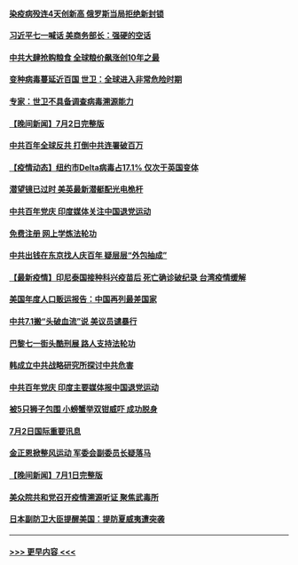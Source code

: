 #### [染疫病殁连4天创新高 俄罗斯当局拒绝新封锁](../pages/prog202/a103157234.md?t=07031551) 
#### [习近平七一喊话 美商务部长：强硬的空话](../pages/prog202/a103157258.md?t=07031551) 
#### [中共大肆抢购粮食 全球粮价飙涨创10年之最](../pages/prog202/a103157243.md?t=07031551) 
#### [变种病毒蔓延近百国 世卫：全球进入非常危险时期](../pages/prog202/a103157237.md?t=07031551) 
#### [专家：世卫不具备调查病毒溯源能力](../pages/prog202/a103157223.md?t=07031551) 
#### [【晚间新闻】7月2日完整版](../pages/prog202/a103157193.md?t=07031551) 
#### [中共百年全球反共 打倒中共连署破百万](../pages/prog202/a103156369.md?t=07031551) 
#### [【疫情动态】纽约市Delta病毒占17.1% 仅次于英国变体](../pages/prog202/a103157082.md?t=07031551) 
#### [潜望镜已过时 美英最新潜艇配光电桅杆](../pages/prog202/a103156651.md?t=07031551) 
#### [中共百年党庆 印度媒体关注中国退党运动](../pages/prog202/a103156947.md?t=07031551) 
#### [免费注册 网上学炼法轮功](../pages/prog202/a103156796.md?t=07031551) 
#### [中共出钱在东京找人庆百年 疑层层“外包抽成”](../pages/prog202/a103156897.md?t=07031551) 
#### [【最新疫情】印尼泰国接种科兴疫苗后 死亡确诊破纪录 台湾疫情缓解](../pages/prog202/a103156785.md?t=07031551) 
#### [美国年度人口贩运报告：中国再列最差国家](../pages/prog202/a103156744.md?t=07031551) 
#### [中共7.1搬“头破血流”说 美议员谴暴行](../pages/prog202/a103156715.md?t=07031551) 
#### [巴黎七一街头酷刑展 路人支持法轮功](../pages/prog202/a103156684.md?t=07031551) 
#### [韩成立中共战略研究所探讨中共危害](../pages/prog202/a103156663.md?t=07031551) 
#### [中共百年党庆 印度主要媒体报中国退党运动](../pages/prog202/a103156461.md?t=07031551) 
#### [被5只狮子包围 小螃蟹举双钳威吓 成功脱身](../pages/prog202/a103156576.md?t=07031551) 
#### [7月2日国际重要讯息](../pages/prog202/a103156522.md?t=07031551) 
#### [金正恩掀整风运动 军委会副委员长疑落马](../pages/prog202/a103156454.md?t=07031551) 
#### [【晚间新闻】7月1日完整版](../pages/prog202/a103156340.md?t=07031551) 
#### [美众院共和党召开疫情溯源听证 聚焦武毒所](../pages/prog202/a103155272.md?t=07031551) 
#### [日本副防卫大臣提醒美国：提防夏威夷遭突袭](../pages/prog202/a103155797.md?t=07031551) 

----
#### [ >>> 更早内容 <<< ](../indexes/prog202-earlier.md)
